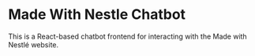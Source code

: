 # Made With Nestle Chatbot

This is a React-based chatbot frontend for interacting with the Made with Nestlé website.
